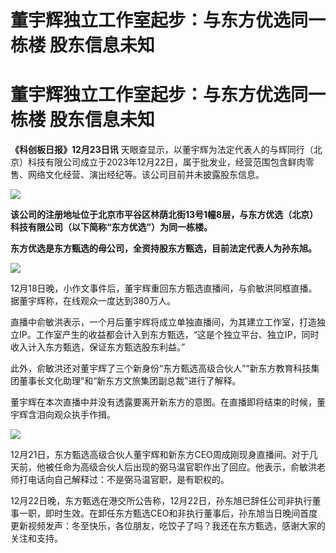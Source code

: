 # 董宇辉独立工作室起步：与东方优选同一栋楼 股东信息未知

# 董宇辉独立工作室起步：与东方优选同一栋楼 股东信息未知

**《科创板日报》12月23日讯**
天眼查显示，以董宇辉为法定代表人的与辉同行（北京）科技有限公司成立于2023年12月22日，属于批发业，经营范围包含鲜肉零售、网络文化经营、演出经纪等。该公司目前并未披露股东信息。

![](https://inews.gtimg.com/om_bt/OywrB1RmlThPNelCZpJ2VKW9PB1A-Vp8qXF6ia8QGpNlYAA/1000)

**该公司的注册地址位于北京市平谷区林荫北街13号1幢8层，与东方优选（北京）科技有限公司（以下简称“东方优选”）为同一栋楼。**

**东方优选是东方甄选的母公司，全资持股东方甄选，目前法定代表人为孙东旭。**

![](https://inews.gtimg.com/om_bt/OOwjGUcrOhL5QcDvAmTMoZQgcGKIZC1jHl5qYiPEWEmPMAA/1000)

12月18日晚，小作文事件后，董宇辉重回东方甄选直播间，与俞敏洪同框直播。据董宇辉称，在线观众一度达到380万人。

直播中俞敏洪表示，一个月后董宇辉将成立单独直播间，为其建立工作室，打造独立IP。工作室产生的收益都会计入到东方甄选，“这是个独立平台、独立IP，同时收入计入东方甄选，保证东方甄选股东利益。”

此外，俞敏洪还对董宇辉了三个新身份“东方甄选高级合伙人”“新东方教育科技集团董事长文化助理”和“新东方文旅集团副总裁”进行了解释。

董宇辉在本次直播中并没有透露要离开新东方的意图。在直播即将结束的时候，董宇辉含泪向观众执手作揖。

![](https://inews.gtimg.com/om_bt/O9E5c9OxZwlIgBvuQ6a-5N3t3fVtaF_Dngzm0BfIKB4vMAA/1000)

12月21日，东方甄选高级合伙人董宇辉和新东方CEO周成刚现身直播间。对于几天前，他被任命为高级合伙人后出现的弼马温官职作出了回应。他表示，俞敏洪老师打电话向自己解释过：不是弼马温官职，是有职权的。

12月22日晚，东方甄选在港交所公告称，12月22日，孙东旭已辞任公司非执行董事一职，即时生效。在卸任东方甄选CEO和非执行董事后，孙东旭当日晚间首度更新视频发声：冬至快乐，各位朋友，吃饺子了吗？我还在东方甄选，感谢大家的关注和支持。

